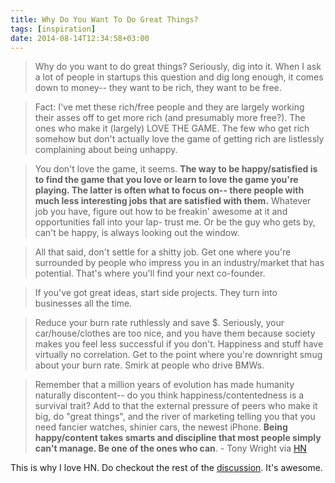 ```yaml
---
title: Why Do You Want To Do Great Things?
tags: [inspiration]
date: 2014-08-14T12:34:58+03:00
---
```


> Why do you want to do great things? Seriously, dig into it. When I ask a lot of people in startups this question and dig long enough, it comes down to money-- they want to be rich, they want to be free.

> Fact: I've met these rich/free people and they are largely working their asses off to get more rich (and presumably more free?). The ones who make it (largely) LOVE THE GAME. The few who get rich somehow but don't actually love the game of getting rich are listlessly complaining about being unhappy.

> You don't love the game, it seems. **The way to be happy/satisfied is to find the game that you love or learn to love the game you're playing. The latter is often what to focus on-- there people with much less interesting jobs that are satisfied with them.** Whatever job you have, figure out how to be freakin' awesome at it and opportunities fall into your lap- trust me. Or be the guy who gets by, can't be happy, is always looking out the window.

> All that said, don't settle for a shitty job. Get one where you're surrounded by people who impress you in an industry/market that has potential. That's where you'll find your next co-founder.

> If you've got great ideas, start side projects. They turn into businesses all the time.

> Reduce your burn rate ruthlessly and save $. Seriously, your car/house/clothes are too nice, and you have them because society makes you feel less successful if you don't. Happiness and stuff have virtually no correlation. Get to the point where you're downright smug about your burn rate. Smirk at people who drive BMWs.

> Remember that a million years of evolution has made humanity naturally discontent-- do you think happiness/contentedness is a survival trait? Add to that the external pressure of peers who make it big, do "great things", and the river of marketing telling you that you need fancier watches, shinier cars, the newest iPhone. **Being happy/content takes smarts and discipline that most people simply can't manage. Be one of the ones who can**. - Tony Wright via [HN](https://news.ycombinator.com/item?id=8177830)

This is why I love HN.  Do checkout the rest of the [discussion](https://news.ycombinator.com/item?id=8177259). It's awesome.
